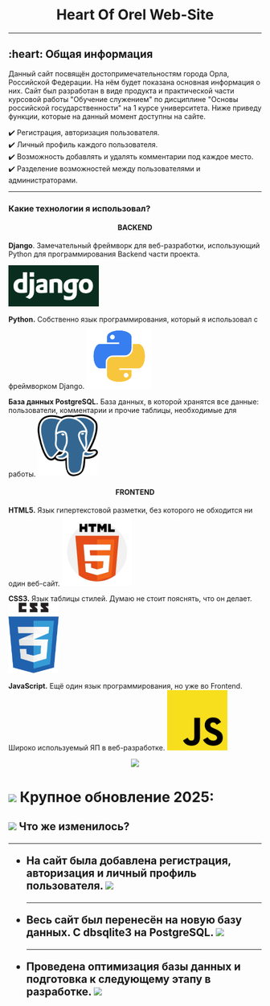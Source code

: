 <div align="center">
    <h1>Heart Of Orel Web-Site</h1>
</div>
<hr>
<h2> :heart: Общая информация</h2>

Данный сайт посвящён достопримечательностям города Орла, Российской Федерации. На нём будет показана основная информация о них.
Сайт был разработан в виде продукта и практической части курсовой работы "Обучение служением" по дисциплине "Основы российской государственности" на 1 курсе университета. Ниже приведу функции, которые на данный момент доступны на сайте.

:heavy_check_mark: Регистрация, авторизация пользователя.    
:heavy_check_mark: Личный профиль каждого пользователя.     
:heavy_check_mark: Возможность добавлять и удалять комментарии под каждое место.    
:heavy_check_mark: Разделение возможностей между пользователями и администраторами.    

<hr>
<h3> Какие технологии я использовал?</h3>
<h4 align="center">BACKEND</h4>

<b>Django</b>. Замечательный фреймворк для веб-разработки, использующий Python для программирования Backend части проекта.

<img src="images_readme/django.png" width="180"> <br>

<b>Python.</b> Собственно язык программирования, который я использовал с фреймворком Django.
<img src="images_readme/python.png" width="130">

<b>База данных PostgreSQL.</b> База данных, в которой хранятся все данные: пользователи, комментарии и прочие таблицы, необходимые для работы.
<img src="images_readme/postgresql.png" width="120">

<h4 align="center">FRONTEND</h4>

<b>HTML5.</b> Язык гипертекстовой разметки, без которого не обходится ни один веб-сайт.
<img src="images_readme/html.png" width="140">

<b>CSS3.</b> Язык таблицы стилей. Думаю не стоит пояснять, что он делает.
<img src="images_readme/css.png" width="100">

<b>JavaScript.</b> Ещё один язык программирования, но уже во Frontend. Широко используемый ЯП в веб-разработке.
<img src="images_readme/js.png" width="120">


<div id="header" align="center">
    <img src="https://i.giphy.com/media/v1.Y2lkPTc5MGI3NjExdXFiaXgwdzgwcmlveWc4ZTIxNW5iamViemtiMGYzM21iNjRvODN1YyZlcD12MV9pbnRlcm5hbF9naWZfYnlfaWQmY3Q9Zw/qgQUggAC3Pfv687qPC/giphy.gif" width="500" />
</div>

<h1>
    <img src="https://i.giphy.com/media/v1.Y2lkPTc5MGI3NjExOWFwN3E3bmc3ejByZzE2Ymx6ejV2Z3NoMnM2OTY4dTlzeWk5N3pjbyZlcD12MV9pbnRlcm5hbF9naWZfYnlfaWQmY3Q9Zw/26n7b7PjSOZJwVCmY/giphy.gif" width="30px" /> Крупное обновление 2025:
    
</h1>

<h2>
    <img src="https://i.giphy.com/media/v1.Y2lkPTc5MGI3NjExbDJvZXcwcW5ndXlweW05NzMwcm1hODdhdjc1eXR2YTRjaXBwYzFzaiZlcD12MV9pbnRlcm5hbF9naWZfYnlfaWQmY3Q9Zw/26tn33aiTi1jkl6H6/giphy.gif" width="30px" /> Что же изменилось?
    <hr>
    <ul>
        <li>На сайт была добавлена регистрация, авторизация и личный профиль пользователя.
        <img src="https://i.giphy.com/media/v1.Y2lkPTc5MGI3NjExdGx6YWttMTFyY21lY2hrMGQyZG14c3Z6N2dpcnUwaWRvcm02a2FvciZlcD12MV9pbnRlcm5hbF9naWZfYnlfaWQmY3Q9Zw/A06UFEx8jxEwU/giphy.gif" width="30px" />
        </li>
        <hr>
        <li>Весь сайт был перенесён на новую базу данных. С dbsqlite3 на PostgreSQL. <img src="https://i.giphy.com/media/v1.Y2lkPTc5MGI3NjExdGx6YWttMTFyY21lY2hrMGQyZG14c3Z6N2dpcnUwaWRvcm02a2FvciZlcD12MV9pbnRlcm5hbF9naWZfYnlfaWQmY3Q9Zw/A06UFEx8jxEwU/giphy.gif" width="30px" /></li>
        <hr>
        <li>Проведена оптимизация базы данных и подготовка к следующему этапу в разработке. <img src="https://i.giphy.com/media/v1.Y2lkPTc5MGI3NjExdGx6YWttMTFyY21lY2hrMGQyZG14c3Z6N2dpcnUwaWRvcm02a2FvciZlcD12MV9pbnRlcm5hbF9naWZfYnlfaWQmY3Q9Zw/A06UFEx8jxEwU/giphy.gif" width="30px" /></li>
    </ul>
</h2>